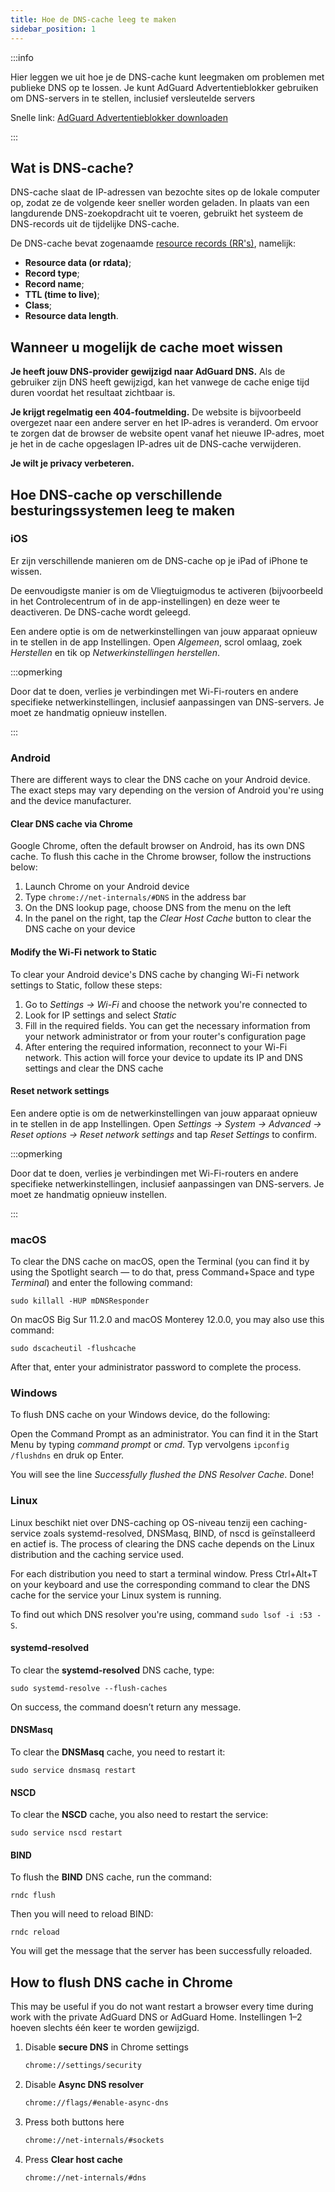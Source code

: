 ```yaml
---
title: Hoe de DNS-cache leeg te maken
sidebar_position: 1
---
```


:::info

Hier leggen we uit hoe je de DNS-cache kunt leegmaken om problemen met publieke DNS op te lossen. Je kunt AdGuard Advertentieblokker gebruiken om DNS-servers in te stellen, inclusief versleutelde servers

Snelle link: [AdGuard Advertentieblokker downloaden](https://agrd.io/download-kb-adblock)

:::

## Wat is DNS-cache?

DNS-cache slaat de IP-adressen van bezochte sites op de lokale computer op, zodat ze de volgende keer sneller worden geladen. In plaats van een langdurende DNS-zoekopdracht uit te voeren, gebruikt het systeem de DNS-records uit de tijdelijke DNS-cache.

De DNS-cache bevat zogenaamde [resource records (RR's)](https://en.wikipedia.org/wiki/Domain_Name_System#Resource_records), namelijk:

- **Resource data (or rdata)**;
- **Record type**;
- **Record name**;
- **TTL (time to live)**;
- **Class**;
- **Resource data length**.

## Wanneer u mogelijk de cache moet wissen

**Je heeft jouw DNS-provider gewijzigd naar AdGuard DNS.** Als de gebruiker zijn DNS heeft gewijzigd, kan het vanwege de cache enige tijd duren voordat het resultaat zichtbaar is.

**Je krijgt regelmatig een 404-foutmelding.** De website is bijvoorbeeld overgezet naar een andere server en het IP-adres is veranderd. Om ervoor te zorgen dat de browser de website opent vanaf het nieuwe IP-adres, moet je het in de cache opgeslagen IP-adres uit de DNS-cache verwijderen.

**Je wilt je privacy verbeteren.**

## Hoe DNS-cache op verschillende besturingssystemen leeg te maken

### iOS

Er zijn verschillende manieren om de DNS-cache op je iPad of iPhone te wissen.

De eenvoudigste manier is om de Vliegtuigmodus te activeren (bijvoorbeeld in het Controlecentrum of in de app-instellingen) en deze weer te deactiveren. De DNS-cache wordt geleegd.

Een andere optie is om de netwerkinstellingen van jouw apparaat opnieuw in te stellen in de app Instellingen. Open *Algemeen*, scrol omlaag, zoek *Herstellen* en tik op *Netwerkinstellingen herstellen*.

:::opmerking

Door dat te doen, verlies je verbindingen met Wi-Fi-routers en andere specifieke netwerkinstellingen, inclusief aanpassingen van DNS-servers. Je moet ze handmatig opnieuw instellen.

:::

### Android

There are different ways to clear the DNS cache on your Android device. The exact steps may vary depending on the version of Android you're using and the device manufacturer.

#### Clear DNS cache via Chrome

Google Chrome, often the default browser on Android, has its own DNS cache. To flush this cache in the Chrome browser, follow the instructions below:

1. Launch Chrome on your Android device
1. Type `chrome://net-internals/#DNS` in the address bar
1. On the DNS lookup page, choose DNS from the menu on the left
1. In the panel on the right, tap the *Clear Host Cache* button to clear the DNS cache on your device

#### Modify the Wi-Fi network to Static

To clear your Android device's DNS cache by changing Wi-Fi network settings to Static, follow these steps:

1. Go to *Settings → Wi-Fi* and choose the network you're connected to
1. Look for IP settings and select *Static*
1. Fill in the required fields. You can get the necessary information from your network administrator or from your router's configuration page
1. After entering the required information, reconnect to your Wi-Fi network. This action will force your device to update its IP and DNS settings and clear the DNS cache

#### Reset network settings

Een andere optie is om de netwerkinstellingen van jouw apparaat opnieuw in te stellen in de app Instellingen. Open *Settings → System → Advanced → Reset options → Reset network settings* and tap *Reset Settings* to confirm.

:::opmerking

Door dat te doen, verlies je verbindingen met Wi-Fi-routers en andere specifieke netwerkinstellingen, inclusief aanpassingen van DNS-servers. Je moet ze handmatig opnieuw instellen.

:::

### macOS

To clear the DNS cache on macOS, open the Terminal (you can find it by using the Spotlight search — to do that, press Command+Space and type *Terminal*) and enter the following command:

`sudo killall -HUP mDNSResponder`

On macOS Big Sur 11.2.0 and macOS Monterey 12.0.0, you may also use this command:

`sudo dscacheutil -flushcache`

After that, enter your administrator password to complete the process.

### Windows

To flush DNS cache on your Windows device, do the following:

Open the Command Prompt as an administrator. You can find it in the Start Menu by typing *command prompt* or *cmd*. Typ vervolgens `ipconfig /flushdns` en druk op Enter.

You will see the line *Successfully flushed the DNS Resolver Cache*. Done!

### Linux

Linux beschikt niet over DNS-caching op OS-niveau tenzij een caching-service zoals systemd-resolved, DNSMasq, BIND, of nscd is geïnstalleerd en actief is. The process of clearing the DNS cache depends on the Linux distribution and the caching service used.

For each distribution you need to start a terminal window. Press Ctrl+Alt+T on your keyboard and use the corresponding command to clear the DNS cache for the service your Linux system is running.

To find out which DNS resolver you're using, command `sudo lsof -i :53 -S`.

#### systemd-resolved

To clear the **systemd-resolved** DNS cache, type:

`sudo systemd-resolve --flush-caches`

On success, the command doesn’t return any message.

#### DNSMasq

To clear the **DNSMasq** cache, you need to restart it:

`sudo service dnsmasq restart`

#### NSCD

To clear the **NSCD** cache, you also need to restart the service:

`sudo service nscd restart`

#### BIND

To flush the **BIND** DNS cache, run the command:

`rndc flush`

Then you will need to reload BIND:

`rndc reload`

You will get the message that the server has been successfully reloaded.

## How to flush DNS cache in Chrome

This may be useful if you do not want restart a browser every time during work with the private AdGuard DNS or AdGuard Home. Instellingen 1–2 hoeven slechts één keer te worden gewijzigd.

1. Disable **secure DNS** in Chrome settings

    ```bash
    chrome://settings/security
    ```

1. Disable **Async DNS resolver**

    ```bash
    chrome://flags/#enable-async-dns
    ```

1. Press both buttons here

    ```bash
    chrome://net-internals/#sockets
    ```

1. Press **Clear host cache**

    ```bash
    chrome://net-internals/#dns
    ```
